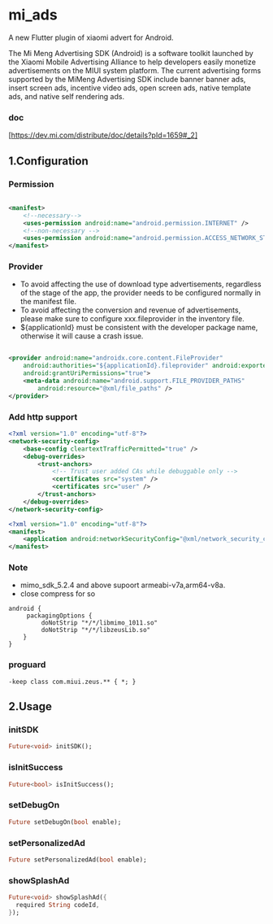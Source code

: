# mi_ads

A new Flutter plugin of xiaomi advert for Android.

The Mi Meng Advertising SDK (Android) is a software toolkit launched by the Xiaomi Mobile
Advertising Alliance to help developers easily monetize advertisements on the MIUI system platform.
The current advertising forms supported by the MiMeng Advertising SDK include banner banner ads,
insert screen ads, incentive video ads, open screen ads, native template ads, and native self
rendering ads.

### doc

[https://dev.mi.com/distribute/doc/details?pId=1659#_2]

## 1.Configuration

### Permission

```xml

<manifest>
    <!--necessary-->
    <uses-permission android:name="android.permission.INTERNET" />
    <!--non-necessary -->
    <uses-permission android:name="android.permission.ACCESS_NETWORK_STATE" />
</manifest>
```

### Provider

- To avoid affecting the use of download type advertisements, regardless of the stage of the app,
  the provider needs to be configured normally in the manifest file.
- To avoid affecting the conversion and revenue of advertisements, please make sure to configure
  xxx.fileprovider in the inventory file.
- ${applicationId} must be consistent with the developer package name, otherwise it will cause a
  crash issue.

```xml

<provider android:name="androidx.core.content.FileProvider"
    android:authorities="${applicationId}.fileprovider" android:exported="false"
    android:grantUriPermissions="true">
    <meta-data android:name="android.support.FILE_PROVIDER_PATHS"
        android:resource="@xml/file_paths" />
</provider>
```

### Add http support

```xml
<?xml version="1.0" encoding="utf-8"?>
<network-security-config>
    <base-config cleartextTrafficPermitted="true" />
    <debug-overrides>
        <trust-anchors>
            <!-- Trust user added CAs while debuggable only -->
            <certificates src="system" />
            <certificates src="user" />
        </trust-anchors>
    </debug-overrides>
</network-security-config>
```

```xml
<?xml version="1.0" encoding="utf-8"?>
<manifest>
    <application android:networkSecurityConfig="@xml/network_security_config"></application>
</manifest>
```

### Note

- mimo_sdk_5.2.4 and above supoort armeabi-v7a,arm64-v8a.
- close compress for so

```text
android {
     packagingOptions {
         doNotStrip "*/*/libmimo_1011.so"
         doNotStrip "*/*/libzeusLib.so"
    }
}
```

### proguard

```text
-keep class com.miui.zeus.** { *; }
```

## 2.Usage

### initSDK

```dart
Future<void> initSDK();
```

### isInitSuccess

```dart
Future<bool> isInitSuccess();
```

### setDebugOn

```dart
Future setDebugOn(bool enable);
```

### setPersonalizedAd

```dart
Future setPersonalizedAd(bool enable);
```

### showSplashAd

```dart
Future<void> showSplashAd({
  required String codeId,
});
```


